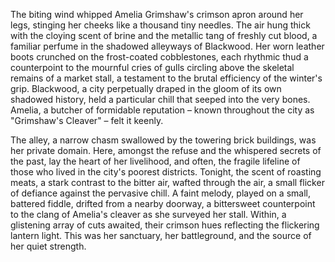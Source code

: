 The biting wind whipped Amelia Grimshaw's crimson apron around her legs, stinging her cheeks like a thousand tiny needles.  The air hung thick with the cloying scent of brine and the metallic tang of freshly cut blood, a familiar perfume in the shadowed alleyways of Blackwood.  Her worn leather boots crunched on the frost-coated cobblestones, each rhythmic thud a counterpoint to the mournful cries of gulls circling above the skeletal remains of a market stall, a testament to the brutal efficiency of the winter's grip.  Blackwood, a city perpetually draped in the gloom of its own shadowed history, held a particular chill that seeped into the very bones.  Amelia, a butcher of formidable reputation – known throughout the city as "Grimshaw's Cleaver" – felt it keenly.

The alley, a narrow chasm swallowed by the towering brick buildings, was her private domain.  Here, amongst the refuse and the whispered secrets of the past, lay the heart of her livelihood, and often, the fragile lifeline of those who lived in the city's poorest districts.  Tonight, the scent of roasting meats, a stark contrast to the bitter air, wafted through the air, a small flicker of defiance against the pervasive chill.  A faint melody, played on a small, battered fiddle, drifted from a nearby doorway, a bittersweet counterpoint to the clang of Amelia's cleaver as she surveyed her stall.  Within, a glistening array of cuts awaited, their crimson hues reflecting the flickering lantern light.  This was her sanctuary, her battleground, and the source of her quiet strength.
